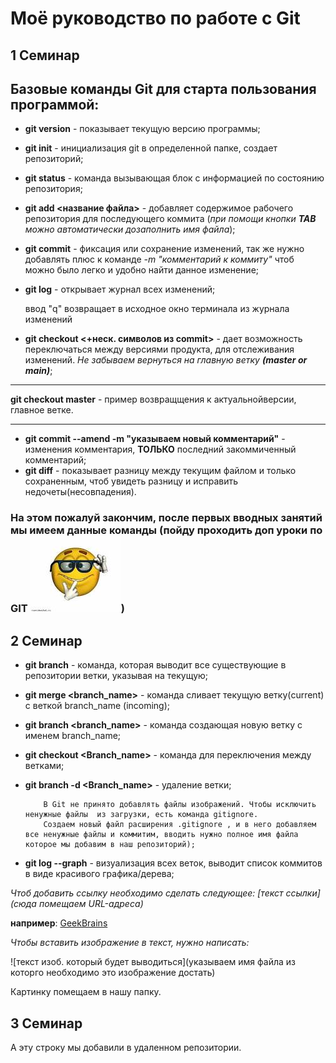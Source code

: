# Моё руководство по работе с Git
 
## **1 Семинар**
## Базовые команды Git для старта пользования программой:
* **git version** - показывает текущую версию программы;
* **git init** - инициализация git  в определенной папке, создает репозиторий;

*  **git status** - команда вызывающая блок с информацией по состоянию репозитория;
*  **git add <название файла>** - добавляет содержимое рабочего репозитория для последующего коммита (*при помощи кнопки **TAB** можно автоматически дозаполнить имя файла*);
* **git commit** - фиксация или сохранение изменений, так же нужно добавлять плюс к команде _-m "комментарий к коммиту"_ чтоб можно было легко и удобно найти данное изменение;
*  **git log** - открывает журнал всех изменений;

    ввод "q" возвращает в исходное окно терминала из журнала изменений 
* **git checkout <+неск. символов из commit>** - дает возможность переключаться между версиями продукта, для отслеживания изменений. _Не забываем вернуться на главную ветку **(master or main)**_;
***
 **git checkout master** - пример возвращщения к актуальнойверсии, главное ветке.
 ***
 * **git commit --amend -m "указываем новый комментарий"** -  изменения комментария, **ТОЛЬКО** последний закоммиченный комментарий;
 * **git diff** - показывает разницу между текущим файлом и только сохраненным, чтоб увидеть разницу и исправить недочеты(несовпадения).

 ### На этом пожалуй закончим, после первых вводных занятий мы имеем данные команды (пойду проходить доп уроки по GIT ![smile](Smile.jpg))
 

 ## **2 Семинар**

* **git branch** - команда, которая выводит все существующие в репозитории ветки, указывая на текущую;

* **git merge <branch_name>** - команда сливает текущую ветку(current) с веткой branch_name (incoming);

* **git branch <branch_name>** - команда создающая новую ветку с именем branch_name;
* **git checkout <Branch_name>** - команда для переключения между ветками;
* **git branch -d <Branch_name>** - удаление ветки;

          В Git не принято добавлять файлы изображений. Чтобы исключить ненужные файлы  из загрузки, есть команда gitignore.
          Создаем новый файл расширения .gitignore , и в него добавляем все ненужные файлы и коммитим, вводить нужно полное имя файла которое мы добавим в наш репозиторий);

* **git log --graph** - визуализация всех веток, выводит список коммитов в виде красивого графика/дерева;

_Чтоб добавить ссылку необходимо сделать следующее:
[текст ссылки](сюда помещаем URL-адреса)_

**например**: [GeekBrains](https://gb.ru)

_Чтобы вставить изображение в текст, нужно написать:_ 

![текст изоб. который будет выводиться](указываем имя файла из которго необходимо это изображение достать)

Картинку помещаем в нашу папку.

## **3 Семинар**

А эту строку мы добавили в удаленном репозитории.
